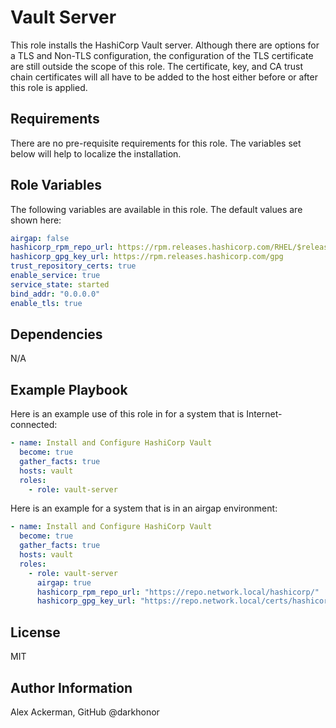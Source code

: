# Vault Server

This role installs the HashiCorp Vault server. Although there are options for
a TLS and Non-TLS configuration, the configuration of the TLS certificate
are still outside the scope of this role. The certificate, key, and CA
trust chain certificates will all have to be added to the host either
before or after this role is applied.

## Requirements

There are no pre-requisite requirements for this role.  The variables set below
will help to localize the installation.

## Role Variables

The following variables are available in this role.  The default values
are shown here:

```yaml
airgap: false
hashicorp_rpm_repo_url: https://rpm.releases.hashicorp.com/RHEL/$releasever/$basearch/stable
hashicorp_gpg_key_url: https://rpm.releases.hashicorp.com/gpg
trust_repository_certs: true
enable_service: true
service_state: started
bind_addr: "0.0.0.0"
enable_tls: true
```

## Dependencies

N/A

## Example Playbook

Here is an example use of this role in for a system that is Internet-connected:

```yaml
- name: Install and Configure HashiCorp Vault
  become: true
  gather_facts: true
  hosts: vault
  roles:
    - role: vault-server
```

Here is an example for a system that is in an airgap environment:

```yaml
- name: Install and Configure HashiCorp Vault
  become: true
  gather_facts: true
  hosts: vault
  roles:
    - role: vault-server
      airgap: true
      hashicorp_rpm_repo_url: "https://repo.network.local/hashicorp/"
      hashicorp_gpg_key_url: "https://repo.network.local/certs/hashicorp.gpg"
```

## License

MIT

## Author Information

Alex Ackerman, GitHub @darkhonor
